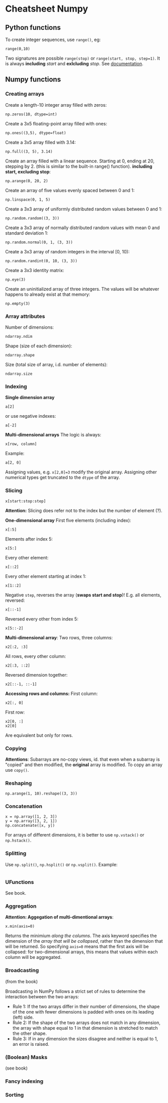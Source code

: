 # Cheatsheet Numpy

## Python functions

To create integer sequences, use `range()`, eg:
```
range(0,10)
```
Two signatures are possible `range(stop)` or `range(start, stop, step=1)`. It is always **including** *start* and
**exlcluding** *stop*.
See [documentation](https://docs.python.org/3/library/functions.html#func-range).


## Numpy functions
### Creating arrays
Create a length-10 integer array filled with zeros:
```
np.zeros(10, dtype=int)
```
Create a 3x5 floating-point array filled with ones:
```
np.ones((3,5), dtype=float)
```
Create a 3x5 array filled with 3.14:
```
np.full((3, 5), 3.14)
```
Create an array filled with a linear sequence. 
Starting at 0, ending at 20, stepping by 2. 
(this is similar to the built-in range() function). **including start, excluding stop**:
```
np.arange(0, 20, 2)
```
Create an array of five values evenly spaced between 0 and 1:
```
np.linspace(0, 1, 5)
```
Create a 3x3 array of uniformly distributed random values between 0 and 1:
```
np.random.random((3, 3))
```
Create a 3x3 array of normally distributed random values with mean 0 and standard deviation 1:
```
np.random.normal(0, 1, (3, 3))
```
Create a 3x3 array of random integers in the interval [0, 10):
```
np.random.randint(0, 10, (3, 3))
```
Create a 3x3 identity matrix:
```
np.eye(3)
```
Create an uninitialized array of three integers. The values will be whatever happens to already exist at that memory:
```
np.empty(3)
```

### Array attributes
Number of dimensions:
```
ndarray.ndim
```
Shape (size of each dimension):
```
ndarray.shape
```
Size (total size of array, i.d. number of elements):
```
ndarray.size
```

### Indexing
**Single dimension array**
```
a[2]
```
or use negative indexes:
```
a[-2]
```
**Multi-dimensional arrays**
The logic is always:
```
x[row, column]
```
Example:
```
a[2, 0]
```
Assigning values, e.g. `x[2,0]=3` modify the original array. Assigning other numerical types get truncated to 
the `dtype` of the array.

### Slicing
```
x[start:stop:step]
```
**Attention:** Slicing does refer not to the index but the number of element (?).


**One-dimensional array**
First five elements (including index):
```
x[:5]
```
Elements after index 5:
```
x[5:]
```
Every other element:
```
x[::2]
```
Every other element starting at index 1:
```
x[1::2] 
```
Negative `step`, reverses the array (**swaps start and stop**)! E.g. all elements, reversed:
```
x[::-1]
```
Reversed every other from index 5:
```
x[5::-2] 
```

**Multi-dimensional array**:
Two rows, three columns:
```
x2[:2, :3]
```
All rows, every other column:
```
x2[:3, ::2]
```
Reversed dimension together:
```
x2[::-1, ::-1]
```

**Accessing rows and columns:**
First column:
```
x2[:, 0]
```
First row:
```
x2[0, :]
x2[0]
```
Are equivalent but only for rows.

### Copying
**Attentions**: Subarrays are no-copy views, id. that even when a subarray is "copied" and then modified, the **original**
array is modified. To copy an array use `copy()`.


### Reshaping
```
np.arange(1, 10).reshape((3, 3))
```

### Concatenation
```
x = np.array([1, 2, 3])
y = np.array([3, 2, 1])
np.concatenate([x, y])
```

For arrays of different dimensions, it is better to use `np.vstack()` or `np.hstack()`.

### Splitting

Use `np.split()`, `np.hsplit()` or `np.vsplit()`. Example:
```
```

### UFunctions
See book.

### Aggregation
**Attention: Aggegation of multi-dimentional arrays**:
```
x.min(axis=0)
```
Returns the minimium *along the columns*. The axis keyword specifies the dimension of the *array that will be collapsed*,
rather than the dimension that will be returned. So specifying `axis=0` means that the first axis will be collapsed: 
for two-dimensional arrays, this means that values within each column will be aggregated.

### Broadcasting
(from the book)

Broadcasting in NumPy follows a strict set of rules to determine the interaction between the two arrays:

- Rule 1: If the two arrays differ in their number of dimensions, the shape of the one with fewer dimensions is padded with ones on its leading (left) side. 
- Rule 2: If the shape of the two arrays does not match in any dimension, the array with shape equal to 1 in that dimension is stretched to match the other shape. 
- Rule 3: If in any dimension the sizes disagree and neither is equal to 1, an error is raised.

### (Boolean) Masks
(see book)

### Fancy indexing

### Sorting

